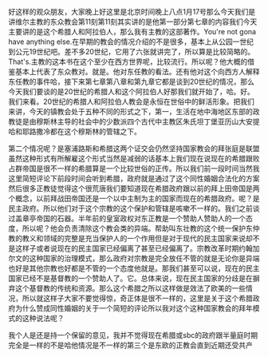好这样的观众朋友，大家晚上好这里是北京时间晚上八点1月17号那么今天我们是讲维尔主教的东众教会第11刻第11刻其实讲的是他第一部分第七章的内容我们今天主要讲的是这个希腊人和阿拉伯人，那么我有主教的这部著作。You're not gona have anything else.在早期的教会的情况介绍的不是很多，基本上从公园一世纪到公元19世纪吧。差不多20世纪，它用了六张就讲完了，所以算是比较简略的。That's.主教的这本书在这个至少在西方世界呢，比较流行。所以呢？他大概的借鉴基本上代表了东众教对。就是。他对东任教的看法。还有他对这个向西方人解释东任教的事件哈，接下来第七章第八章和第九章它都是谈到20世纪的情况，那么今天我们要谈的是20世纪的希腊人和这个阿拉伯人好那我们就开始了，哈。好。我们来看。20世纪的希腊人和阿拉伯人教会是永恒在世俗中的鲜活形象。把我们来讲，今天的镇教会处于五种不同的形式之下，第一，生活在地中海地区东部的政教徒是由穆斯林主导的社会中的少数派四个古代中主教区朱氏坦丁堡亚历山大安提哈和耶路撒冷都在这个穆斯林的管辖之下。

第二个情况呢？是塞浦路斯和希腊这两个证交会仍然坚持国家教会的拜张庭是联盟虽然这种形式有所解雇这个形式当然是减弱的话基本上我们现在说现在的希腊跟败占群帝国是很不一样的希腊算是一个比较世俗的正传。所以我们前一段时间当然我这里简短评论下前段时间会听到希腊，政府就是通过了这个同性婚姻合法化的方案然后很多正教徒觉得这个很荒唐我们要知道现在希腊政府跟以前的拜上田帝国是两个概念，以前拜战田帝国还是一个以中主制为主的国家而现在的希腊政府。呢？是民主政府。所以他们对于这个宗教的这个保护和管辖是咳嗽不一样的。我们之前谈过盖章亭帝国的石器。半年前的皇室政权对东正教是一个赞助人赞助人的一个态度，所以呢？他会负责清除这个教会类的异端。帮助叫东壮教的这个统一保护东仲教的教义和领域的完整是充当保护人的一个作用但是对于现代的民主国家来说却不是这样子或者说现在的民主国家已经偏离了甚至已经偏离了。宗教改革时期约翰加尔文的这种国家的治理模式，那么政府对宗教是完全放任不管的就是无论你是异端也好是其他宗教也好都是不管的一个态度他就是。那我们甚至可以说，现在的民主国家已经不是基督教的一个赞助人了。它。总体来说，现在民主国家的分歧是在摒弃这个基督教的传统和资源。那么这个希腊之所以这样做是效法了欧美的一些情况，所以就这样子大家不要觉得惊，奇正体是很不一样的，这里是关于这个希腊政府为什么赞成同性婚姻的关于一个简短的评论所以我对这个这种国家教会的拜年模式的这种说法呢？

我个人是还是持一个保留的意见，我并不觉得现在希腊或sbc的政府跟半量庭时期完全是一样的不是哈他情况是不一样的第三个是东欧的正教会直到近期还受共产